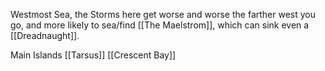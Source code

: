 Westmost Sea, the Storms here get worse and worse the farther west you go, and more likely to sea/find [[The Maelstrom]], which can sink even a [[Dreadnaught]].

Main Islands
[[Tarsus]]
[[Crescent Bay]]
